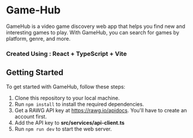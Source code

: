 # Game-Hub 

GameHub is a video game discovery web app that helps you find new and interesting games to play. With GameHub, you can search for games by platform, genre, and more.

### Created Using : React + TypeScript + Vite

## Getting Started

To get started with GameHub, follow these steps:


1. Clone this repository to your local machine.
2. Run `npm install` to install the required dependencies.
3. Get a RAWG API key at https://rawg.io/apidocs. You'll have to create an account first. 
4. Add the API key to **src/services/api-client.ts**
5. Run `npm run dev` to start the web server. 
